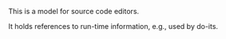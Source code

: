 This is a model for source code editors.

It holds references to run-time information, e.g., used by do-its.